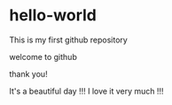hello-world
===========

This is my first github repository

welcome to github

thank you!

It's a beautiful day !!!
I love it very much !!!
